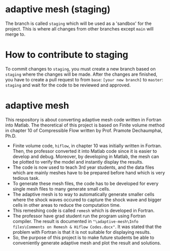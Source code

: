 # adaptive mesh (staging)
The branch is called `staging` which will be used as a 'sandbox' for the project. This is where all changes from other branches except `main` will merge to.

# How to contribute to staging
To commit changes to `staging`, you must create a new branch based on `staging` where the changes will be made. After the changes are finished, you have to create a pull request to from `base`: `[your new branch]` to `master`: `staging` and wait for the code to be reviewed and approved.

# adaptive mesh
 This respository is about converting adaptive mesh code written in Fortran into Matlab. The theoretical of this project is based on Finite volume method in chapter 10 of Compressible Flow written by Prof. Pramote Dechaumphai, Ph.D.

 - Finite volume code, `hiflow`, in chapter 10 was initially written in Fortran. Then, the professor converted it into Matlab code since it is easier to develop and debug. Moreover, by developing in Matlab, the mesh can be plotted to verify the model and instantly display the results.
 - The code is now used to teach 3rd year students, and the data files which are mainly meshes have to be prepared before hand which is very tedious task.
 - To generate these mesh files, the code has to be developed for every single mesh files to many generate small cells.
 - The adaptive mesh is to way to automatically generate smaller cells where the shock waves occured to capture the shock wave and bigger cells in other areas to reduce the computation time.
 - This remeshing code is called `remesh` which is developed in Fortran.
 - The professor have grad student run the program using Fortran compiler. The result is documented in `"\adaptive-mesh\Info files\Comments on Remesh & Hiflow Codes.docx"`. It was stated that the problem with Fortran is that it is not suitable for displaying results.
 - So, the purpose of this project is to make future students be able to conveniently generate adaptive mesh and plot the result and solutions.
